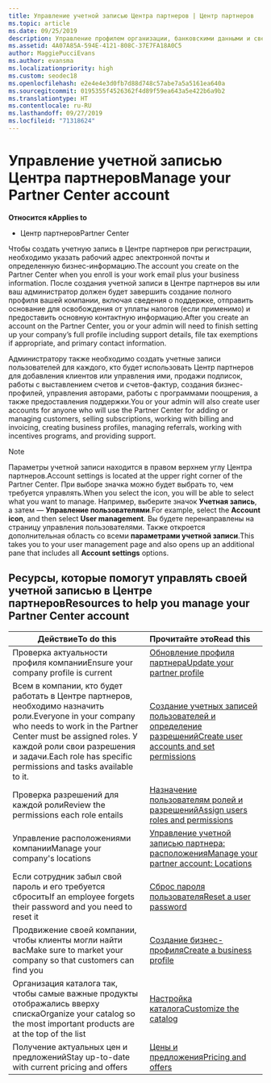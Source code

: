 ```yaml
---
title: Управление учетной записью Центра партнеров | Центр партнеров
ms.topic: article
ms.date: 09/25/2019
description: Управление профилем организации, банковскими данными и сведениями о налогах, а также пользователями в Центре партнеров.
ms.assetid: 4A07A85A-594E-4121-808C-37E7FA18A0C5
author: MaggiePucciEvans
ms.author: evansma
ms.localizationpriority: high
ms.custom: seodec18
ms.openlocfilehash: e2e4e4e3d0fb7d88d748c57abe7a5a5161ea640a
ms.sourcegitcommit: 0195355f4526362f4d89f59ea643a5e422b6a9b2
ms.translationtype: HT
ms.contentlocale: ru-RU
ms.lasthandoff: 09/27/2019
ms.locfileid: "71318624"
---
```

# <a name="manage-your-partner-center-account"></a><span data-ttu-id="a4f1f-103">Управление учетной записью Центра партнеров</span><span class="sxs-lookup"><span data-stu-id="a4f1f-103">Manage your Partner Center account</span></span>

<span data-ttu-id="a4f1f-104">**Относится к**</span><span class="sxs-lookup"><span data-stu-id="a4f1f-104">**Applies to**</span></span>

-  <span data-ttu-id="a4f1f-105">Центр партнеров</span><span class="sxs-lookup"><span data-stu-id="a4f1f-105">Partner Center</span></span>

<span data-ttu-id="a4f1f-106">Чтобы создать учетную запись в Центре партнеров при регистрации, необходимо указать рабочий адрес электронной почты и определенную бизнес-информацию.</span><span class="sxs-lookup"><span data-stu-id="a4f1f-106">The account you create on the Partner Center when you enroll is your work email plus your business information.</span></span> <span data-ttu-id="a4f1f-107">После создания учетной записи в Центре партнеров вы или ваш администратор должен будет завершить создание полного профиля вашей компании, включая сведения о поддержке, отправить основание для освобождения от уплаты налогов (если применимо) и предоставить основную контактную информацию.</span><span class="sxs-lookup"><span data-stu-id="a4f1f-107">After you create an account on the Partner Center, you or your admin will need to finish setting up your company’s full profile including support details, file tax exemptions if appropriate, and primary contact information.</span></span> 

<span data-ttu-id="a4f1f-108">Администратору также необходимо создать учетные записи пользователей для каждого, кто будет использовать Центр партнеров для добавления клиентов или управления ими, продажи подписок, работы с выставлением счетов и счетов-фактур, создания бизнес-профилей, управления авторами, работы с программами поощрения, а также предоставления поддержки.</span><span class="sxs-lookup"><span data-stu-id="a4f1f-108">You or your admin will also create user accounts for anyone who will use the Partner Center for adding or managing customers, selling subscriptions, working with billing and invoicing, creating business profiles, managing referrals, working with incentives programs, and providing support.</span></span>

>[!NOTE]
><span data-ttu-id="a4f1f-109">Параметры учетной записи находится в правом верхнем углу Центра партнеров.</span><span class="sxs-lookup"><span data-stu-id="a4f1f-109">Account settings is located at the upper right corner of the Partner Center.</span></span> <span data-ttu-id="a4f1f-110">При выборе значка можно будет выбрать то, чем требуется управлять.</span><span class="sxs-lookup"><span data-stu-id="a4f1f-110">When you select the icon, you will be able to select what you want to manage.</span></span> <span data-ttu-id="a4f1f-111">Например, выберите значок **Учетная запись**, а затем — **Управление пользователями**.</span><span class="sxs-lookup"><span data-stu-id="a4f1f-111">For example, select the **Account icon**, and then select **User management**.</span></span> <span data-ttu-id="a4f1f-112">Вы будете перенаправлены на страницу управления пользователями. Также откроется дополнительная область со всеми **параметрами учетной записи**.</span><span class="sxs-lookup"><span data-stu-id="a4f1f-112">This takes you to your user management page and also opens up an additional pane that includes all **Account settings** options.</span></span>


## <a name="resources-to-help-you-manage-your-partner-center-account"></a><span data-ttu-id="a4f1f-113">Ресурсы, которые помогут управлять своей учетной записью в Центре партнеров</span><span class="sxs-lookup"><span data-stu-id="a4f1f-113">Resources to help you manage your Partner Center account</span></span>

|<span data-ttu-id="a4f1f-114">**Действие**</span><span class="sxs-lookup"><span data-stu-id="a4f1f-114">**To do this**</span></span>   |<span data-ttu-id="a4f1f-115">**Прочитайте это**</span><span class="sxs-lookup"><span data-stu-id="a4f1f-115">**Read this**</span></span>   |
|-----------------------|:-----------------------|
|<span data-ttu-id="a4f1f-116">Проверка актуальности профиля компании</span><span class="sxs-lookup"><span data-stu-id="a4f1f-116">Ensure your company profile is current</span></span>   |[<span data-ttu-id="a4f1f-117">Обновление профиля партнера</span><span class="sxs-lookup"><span data-stu-id="a4f1f-117">Update your partner profile</span></span>](update-your-partner-profile.md)|
|<span data-ttu-id="a4f1f-118">Всем в компании, кто будет работать в Центре партнеров, необходимо назначить роли.</span><span class="sxs-lookup"><span data-stu-id="a4f1f-118">Everyone in your company who needs to work in the Partner Center must be assigned roles.</span></span> <span data-ttu-id="a4f1f-119">У каждой роли свои разрешения и задачи.</span><span class="sxs-lookup"><span data-stu-id="a4f1f-119">Each role has specific permissions and tasks available to it.</span></span>|[<span data-ttu-id="a4f1f-120">Создание учетных записей пользователей и определение разрешений</span><span class="sxs-lookup"><span data-stu-id="a4f1f-120">Create user accounts and set permissions</span></span>](create-user-accounts-and-set-permissions.md)|
|<span data-ttu-id="a4f1f-121">Проверка разрешений для каждой роли</span><span class="sxs-lookup"><span data-stu-id="a4f1f-121">Review the permissions each role entails</span></span>|[<span data-ttu-id="a4f1f-122">Назначение пользователям ролей и разрешений</span><span class="sxs-lookup"><span data-stu-id="a4f1f-122">Assign users roles and permissions</span></span>](permissions-overview.md)
|<span data-ttu-id="a4f1f-123">Управление расположениями компании</span><span class="sxs-lookup"><span data-stu-id="a4f1f-123">Manage your company's locations</span></span>|[<span data-ttu-id="a4f1f-124">Управление учетной записью партнера: расположения</span><span class="sxs-lookup"><span data-stu-id="a4f1f-124">Manage your partner account: Locations</span></span>](manage-locations.md)
|<span data-ttu-id="a4f1f-125">Если сотрудник забыл свой пароль и его требуется сбросить</span><span class="sxs-lookup"><span data-stu-id="a4f1f-125">If an employee forgets their password and you need to reset it</span></span>  |[<span data-ttu-id="a4f1f-126">Сброс пароля пользователя</span><span class="sxs-lookup"><span data-stu-id="a4f1f-126">Reset a user password</span></span>](reset-a-user-password.md)|
|<span data-ttu-id="a4f1f-127">Продвижение своей компании, чтобы клиенты могли найти вас</span><span class="sxs-lookup"><span data-stu-id="a4f1f-127">Make sure to market your company so that customers can find you</span></span>   |[<span data-ttu-id="a4f1f-128">Создание бизнес-профиля</span><span class="sxs-lookup"><span data-stu-id="a4f1f-128">Create a business profile</span></span>](create-a-marketing-profile.md)|
|<span data-ttu-id="a4f1f-129">Организация каталога так, чтобы самые важные продукты отображались вверху списка</span><span class="sxs-lookup"><span data-stu-id="a4f1f-129">Organize your catalog so the most important products are at the top of the list</span></span>   |[<span data-ttu-id="a4f1f-130">Настройка каталога</span><span class="sxs-lookup"><span data-stu-id="a4f1f-130">Customize the catalog</span></span>](customize-the-catalog.md)|
|<span data-ttu-id="a4f1f-131">Получение актуальных цен и предложений</span><span class="sxs-lookup"><span data-stu-id="a4f1f-131">Stay up-to-date with current pricing and offers</span></span>   |[<span data-ttu-id="a4f1f-132">Цены и предложения</span><span class="sxs-lookup"><span data-stu-id="a4f1f-132">Pricing and offers</span></span>](pricing-and-offers.md)|













 

 



